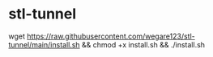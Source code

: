 # stl-tunnel
wget https://raw.githubusercontent.com/wegare123/stl-tunnel/main/install.sh && chmod +x install.sh && ./install.sh
